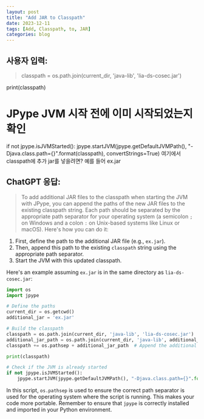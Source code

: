 ```yaml
---
layout: post
title: "Add JAR to Classpath"
date: 2023-12-11
tags: [Add, Classpath, to, JAR]
categories: blog
---
```


## 사용자 입력:
> classpath = os.path.join(current_dir, 'java-lib', 'lia-ds-cosec.jar')

print(classpath)
# JPype JVM 시작 전에 이미 시작되었는지 확인
if not jpype.isJVMStarted():
    jpype.startJVM(jpype.getDefaultJVMPath(), "-Djava.class.path={}".format(classpath), convertStrings=True)  여기에서 classpath에 추가 jar를 넣을려면? 예를 들어  ex.jar

## ChatGPT 응답:
> To add additional JAR files to the classpath when starting the JVM with JPype, you can append the paths of the new JAR files to the existing classpath string. Each path should be separated by the appropriate path separator for your operating system (a semicolon `;` on Windows and a colon `:` on Unix-based systems like Linux or macOS). Here's how you can do it:

1. First, define the path to the additional JAR file (e.g., `ex.jar`). 
2. Then, append this path to the existing `classpath` string using the appropriate path separator.
3. Start the JVM with this updated classpath.

Here's an example assuming `ex.jar` is in the same directory as `lia-ds-cosec.jar`:

```python
import os
import jpype

# Define the paths
current_dir = os.getcwd()
additional_jar = 'ex.jar'

# Build the classpath
classpath = os.path.join(current_dir, 'java-lib', 'lia-ds-cosec.jar')
additional_jar_path = os.path.join(current_dir, 'java-lib', additional_jar)
classpath += os.pathsep + additional_jar_path  # Append the additional jar path

print(classpath)

# Check if the JVM is already started
if not jpype.isJVMStarted():
    jpype.startJVM(jpype.getDefaultJVMPath(), "-Djava.class.path={}".format(classpath), convertStrings=True)
```

In this script, `os.pathsep` is used to ensure the correct path separator is used for the operating system where the script is running. This makes your code more portable. Remember to ensure that `jpype` is correctly installed and imported in your Python environment.

